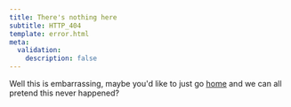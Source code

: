 ```yaml
---
title: There's nothing here
subtitle: HTTP_404
template: error.html
meta:
  validation:
    description: false
---
```


Well this is embarrassing, maybe you'd like to just go [home](/) and we can all pretend
this never happened?
